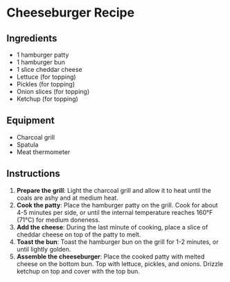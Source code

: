 # Cheeseburger Recipe  

## Ingredients  
- 1 hamburger patty  
- 1 hamburger bun  
- 1 slice cheddar cheese  
- Lettuce (for topping)  
- Pickles (for topping)  
- Onion slices (for topping)  
- Ketchup (for topping)  

## Equipment  
- Charcoal grill  
- Spatula  
- Meat thermometer  

## Instructions  
1. **Prepare the grill**: Light the charcoal grill and allow it to heat until the coals are ashy and at medium heat.  
2. **Cook the patty**: Place the hamburger patty on the grill. Cook for about 4-5 minutes per side, or until the internal temperature reaches 160°F (71°C) for medium doneness.  
3. **Add the cheese**: During the last minute of cooking, place a slice of cheddar cheese on top of the patty to melt.  
4. **Toast the bun**: Toast the hamburger bun on the grill for 1-2 minutes, or until lightly golden.  
5. **Assemble the cheeseburger**: Place the cooked patty with melted cheese on the bottom bun. Top with lettuce, pickles, and onions. Drizzle ketchup on top and cover with the top bun.